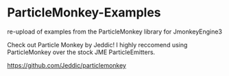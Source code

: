# ParticleMonkey-Examples

re-upload of examples from the ParticleMonkey library for JmonkeyEngine3

Check out Particle Monkey by Jeddic! I highly reccomend using ParticleMonkey over the stock JME ParticleEmitters.

https://github.com/Jeddic/particlemonkey
